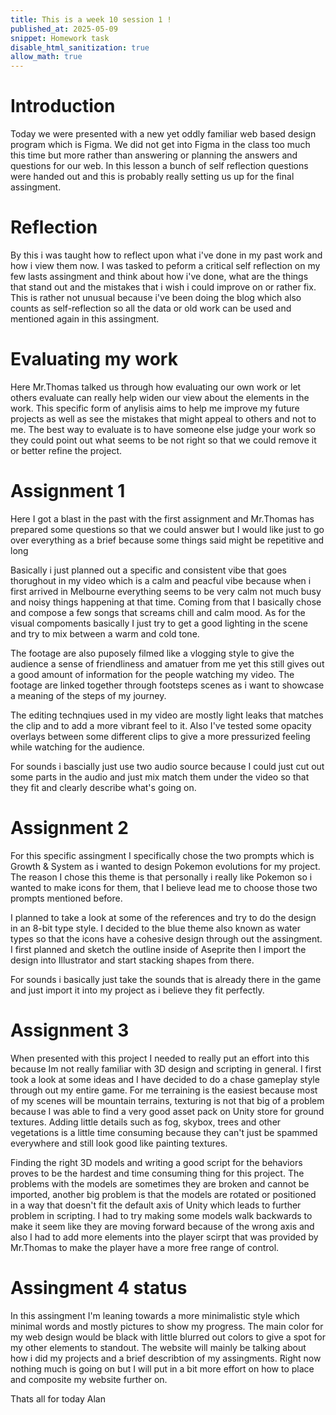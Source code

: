 ```yaml
---
title: This is a week 10 session 1 !
published_at: 2025-05-09
snippet: Homework task 
disable_html_sanitization: true
allow_math: true
---
```


# Introduction

Today we were presented with a new yet oddly familiar web based design program which is Figma. We did not get into Figma in the class too much this time but more rather than answering or planning the answers and questions for our web. In this lesson a bunch of self reflection questions were handed out and this is probably really setting us up for the final assingment.

# Reflection

By this i was taught how to reflect upon what i've done in my past work and how i view them now. I was tasked to peform a critical self reflection on my few lasts assingment and think about how i've done, what are the things that stand out and the mistakes that i wish i could improve on or rather fix. This is rather not unusual because i've been doing the blog which also counts as self-reflection so all the data or old work can be used and mentioned again in this assingment.

# Evaluating my work

Here Mr.Thomas talked us through how evaluating our own work or let others evaluate can really help widen our view about the elements in the work. This specific form of anylisis aims to help me improve my future projects as well as see the mistakes that might appeal to others and not to me. The best way to evaluate is to have someone else judge your work so they could point out what seems to be not right so that we could remove it or better refine the project.

# Assignment 1

Here I got a blast in the past with the first assignment and Mr.Thomas has prepared some questions so that we could answer but I would like just to go over everything as a brief because some things said might be repetitive and long

Basically i just planned out a specific and consistent vibe that goes thorughout in my video which is a calm and peacful vibe because when i first arrived in Melbourne everything seems to be very calm not much busy and noisy things happening at that time. Coming from that I basically chose and compose a few songs that screams chill and calm mood. As for the visual compoments basically I just try to get a good lighting in the scene and try to mix between a warm and cold tone.

The footage are also puposely filmed like a vlogging style to give the audience a sense of friendliness and amatuer from me yet this still gives out a good amount of information for the people watching my video. The footage are linked together through footsteps scenes as i want to showcase a meaning of the steps of my journey. 

The editing technqiues used in my video are mostly light leaks that matches the clip and to add a more vibrant feel to it. Also I've tested some opacity overlays between some different clips to give a more pressurized feeling while watching for the audience. 

For sounds i bascially just use two audio source because I could just cut out some parts in the audio and just mix match them under the video so that they fit and clearly describe what's going on.

# Assignment 2

For this specific assingment I specifically chose the two prompts which is Growth & System as i wanted to design Pokemon evolutions for my project. The reason I chose this theme is that personally i really like Pokemon so i wanted to make icons for them, that I believe lead me to choose those two prompts mentioned before. 

I planned to take a look at some of the references and try to do the design in an 8-bit type style. I decided to the blue theme also known as water types so that the icons have a cohesive design through out the assingment. I first planned and sketch the outline inside of Aseprite then I import the design into Illustrator and start stacking shapes from there.

For sounds i basically just take the sounds that is already there in the game and just import it into my project as i believe they fit perfectly. 

# Assignment 3

When presented with this project I needed to really put an effort into this because Im not really familiar with 3D design and scripting in general. I first took a look at some ideas and I have decided to do a chase gameplay style through out my entire game. For me terraining is the easiest because most of my scenes will be mountain terrains, texturing is not that big of a problem because I was able to find a very good asset pack on Unity store for ground textures. Adding little details such as fog, skybox, trees and other vegetations is a little time consuming because they can't just be spammed everywhere and still look good like painting textures.

Finding the right 3D models and writing a good script for the behaviors proves to be the hardest and time consuming thing for this project. The problems with the models are sometimes they are broken and cannot be imported, another big problem is that the models are rotated or positioned in a way that doesn't fit the default axis of Unity which leads to further problem in scripting. I had to try making some models walk backwards to make it seem like they are moving forward because of the wrong axis and also I had to add more elements into the player scirpt that was provided by Mr.Thomas to make the player have a more free range of control.

# Assingment 4 status

In this assingment I'm leaning towards a more minimalistic style which minimal words and mostly pictures to show my progress. The main color for my web design would be black with little blurred out colors to give a spot for my other elements to standout. The website will mainly be talking about how i did my projects and a brief describtion of my assingments. Right now nothing much is going on but I will put in a bit more effort on how to place and composite my website further on.

Thats all for today
Alan